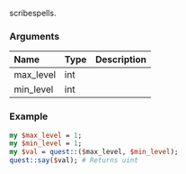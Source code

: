 scribespells.
### Arguments
**Name**|**Type**|**Description**
:---|:---|:---
max_level|int|
min_level|int|

### Example

```perl
my $max_level = 1;
my $min_level = 1;
my $val = quest::($max_level, $min_level);
quest::say($val); # Returns uint
```